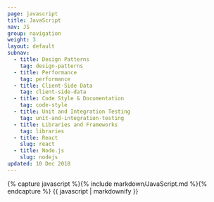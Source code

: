 ```yaml
---
page: javascript
title: JavaScript
nav: JS
group: navigation
weight: 3
layout: default
subnav:
  - title: Design Patterns
    tag: design-patterns
  - title: Performance
    tag: performance
  - title: Client-Side Data
    tag: client-side-data
  - title: Code Style & Documentation
    tag: code-style
  - title: Unit and Integration Testing
    tag: unit-and-integration-testing
  - title: Libraries and Frameworks
    tag: libraries
  - title: React
    slug: react
  - title: Node.js
    slug: nodejs
updated: 10 Dec 2018
---
```


<div class="docs-section">
		{% capture javascript %}{% include markdown/JavaScript.md %}{% endcapture %}
		{{ javascript | markdownify }}
</div>
